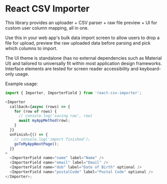 # React CSV Importer

This library provides an uploader + CSV parser + raw file preview + UI for custom user column
mapping, all in one.

Use this in your web app's bulk data import screen to allow users to drop a file for upload,
preview the raw uploaded data before parsing and pick which columns to import.

The UI theme is standalone (has no external dependencies such as Material UI) and tailored to
universally fit within most application design frameworks. Interface elements are tested for screen
reader accessibility and keyboard-only usage.

Example usage:

```js
import { Importer, ImporterField } from 'react-csv-importer';

<Importer
  callback={async (rows) => {
    for (row of rows) {
      // console.log('saving row', row)
      await myAppMethod(row);
    }
  }}
  onFinish={() => {
    // console.log('import finished');
    goToMyAppNextPage();
  }}
>
  <ImporterField name="name" label="Name" />
  <ImporterField name="email" label="Email" />
  <ImporterField name="dob" label="Date of Birth" optional />
  <ImporterField name="postalCode" label="Postal Code" optional />
</Importer>;
```
